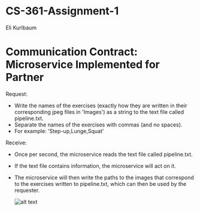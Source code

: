 # CS-361-Assignment-1
Eli Kurlbaum

# Communication Contract: Microservice Implemented for Partner
Request:
- Write the names of the exercises (exactly how they are written in their corresponding 
  jpeg files in 'Images') as a string to the text file called pipeline.txt.
- Separate the names of the exercises with commas (and no spaces).
- For example: 'Step-up,Lunge,Squat'

Receive:
- Once per second, the microservice reads the text file called pipeline.txt.
- If the text file contains information, the microservice will act on it.
- The microservice will then write the paths to the images that correspond to the 
  exercises written to pipeline.txt, which can then be used by the requester.

  ![alt text](https://github.com/[username]/[reponame]/blob/[branch]/image.jpg?raw=true)
